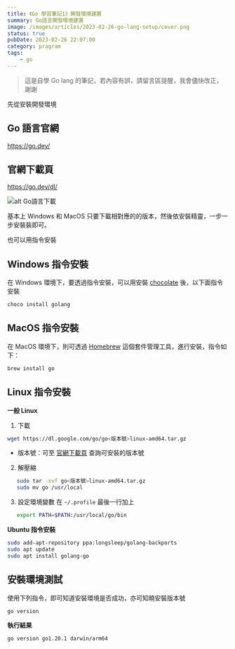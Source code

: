 ```yaml
---
title: 《Go 學習筆記1》開發環境建置
summary: Go語言開發環境建置
image: /images/articles/2023-02-26-go-lang-setup/cover.png
status: true
pubDate: 2023-02-26 22:07:00
category: pragram
tags:
    - go
---
```

>這是自學 Go lang 的筆記，若內容有誤，請留言區提醒，我會儘快改正，謝謝

先從安裝開發環境

## Go 語言官網

https://go.dev/

## 官網下載頁

https://go.dev/dl/

![alt Go語言下載][def]

[def]: /images/articles/2023-02-26-go-lang-setup/Pasted-image-20230124103550.png

基本上 Windows 和 MacOS 只要下載相對應的的版本，然後依安裝精靈，一步一步安裝裝即可。

也可以用指令安裝

## Windows 指令安裝

在 Windows 環境下，要透過指令安裝，可以用安裝 [chocolate](https://chocolatey.org/) 後，以下面指令安裝

```bash
choco install golang
```

## MacOS 指令安裝

在 MacOS 環境下，則可透過 [Homebrew](https://brew.sh/index_zh-tw) 這個套件管理工具，進行安裝，指令如下：

```bash
brew install go
```

## Linux 指令安裝

**一般 Linux**

 1. 下載

```bash
wget https://dl.google.com/go/go<版本號>linux-amd64.tar.gz
```

* 版本號：可至 [官網下載頁](https://go.dev/dl/) 查詢可安裝的版本號

2. 解壓縮

```bash
   sudo tar -xvf go<版本號>linux-amd64.tar.gz
   sudo mv go /usr/local
```

3. 設定環境變數
   在 `~/.profile` 最後一行加上

```bash
   export PATH=$PATH:/usr/local/go/bin
```

**Ubuntu 指令安裝**

```bash
sudo add-apt-repository ppa:longsleep/golang-backports
sudo apt update
sudo apt install golang-go
```


## 安裝環境測試

使用下列指令，即可知道安裝環境是否成功，亦可知曉安裝版本號

```bash
go version
```
**執行結果**

```bash
go version go1.20.1 darwin/arm64
```
